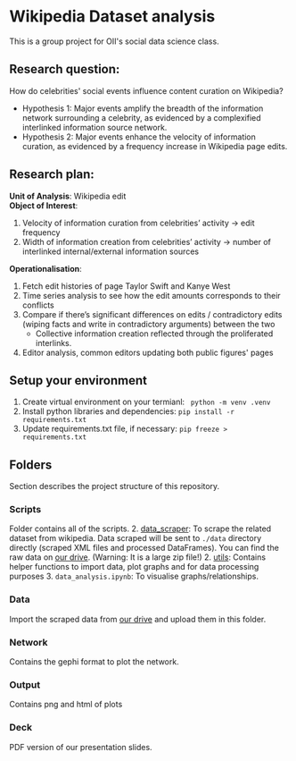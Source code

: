 # Wikipedia Dataset analysis
This is a group project for OII's social data science class. <br/>

## Research question: 
How do celebrities' social events influence content curation on Wikipedia? <br/>
- Hypothesis 1: Major events amplify the breadth of the information network surrounding a celebrity, as evidenced by a complexified interlinked information source network.
- Hypothesis 2: Major events enhance the velocity of information curation, as evidenced by a frequency increase in Wikipedia page edits.

## Research plan: 
**Unit of Analysis**: Wikipedia edit <br/>
**Object of Interest**: 
1. Velocity of information curation from celebrities’ activity -> edit frequency
2. Width of information creation from celebrities’ activity -> number of interlinked internal/external information sources

**Operationalisation**:
1. Fetch edit histories of page Taylor Swift and Kanye West
2. Time series analysis to see how the edit amounts corresponds to their conflicts
3. Compare if there’s significant differences on edits / contradictory edits (wiping facts and write in contradictory arguments) between the two
   - Collective information creation reflected through the proliferated interlinks.
4. Editor analysis, common editors updating both public figures' pages


## Setup your environment
1. Create virtual environment on your termianl: ``` python -m venv .venv```<br/>
2. Install python libraries and dependencies: ```pip install -r requirements.txt``` <br/>
3. Update requirements.txt file, if necessary: ```pip freeze > requirements.txt```


## Folders 
Section describes the project structure of this repository.

### Scripts
Folder contains all of the scripts. 
2. [data_scraper](scripts\data_scraper\README.md): To scrape the related dataset from wikipedia.  Data scraped will be sent to `./data` directory directly (scraped XML files and processed DataFrames). You can find the raw data on [our drive](https://drive.google.com/drive/folders/1JdVMY3asgYR94n4M4ifBRCqP4cNXIyu0?usp=sharing). (Warning: It is a large zip file!)
2. [utils](scripts\utils\README.md): Contains helper functions to import data, plot graphs and for data processing purposes
3. `data_analysis.ipynb`: To visualise graphs/relationships.

### Data
Import the scraped data from [our drive](https://drive.google.com/drive/folders/1JdVMY3asgYR94n4M4ifBRCqP4cNXIyu0?usp=drive_link) and upload them in this folder.

### Network
Contains the gephi format to plot the network.

### Output
Contains png and html of plots

### Deck
PDF version of our presentation slides.
